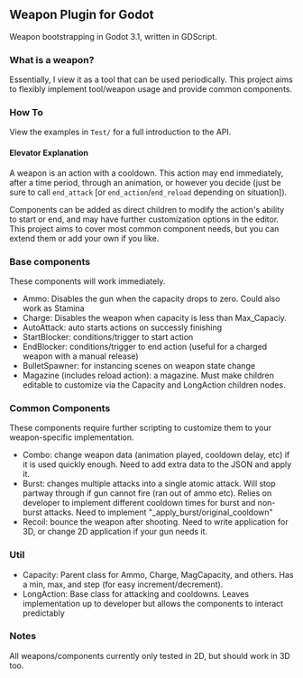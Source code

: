 ## Weapon Plugin for Godot

Weapon bootstrapping in Godot 3.1, written in GDScript.

### What is a weapon?

Essentially, I view it as a tool that can be used periodically. 
This project aims to flexibly implement tool/weapon usage and provide common components.

### How To

View the examples in `Test/` for a full introduction to the API.

#### Elevator Explanation

A weapon is an action with a cooldown.
This action may end immediately, after a time period, through an animation, or however you decide (just be sure to call `end_attack` [or `end_action`/`end_reload` depending on situation]).

Components can be added as direct children to modify the action's ability to start or end, and may have further customization options in the editor.
This project aims to cover most common component needs, but you can extend them or add your own if you like.

### Base components

These components will work immediately.

- Ammo: Disables the gun when the capacity drops to zero. Could also work as Stamina
- Charge: Disables the weapon when capacity is less than Max_Capaciy. 
- AutoAttack: auto starts actions on successly finishing
- StartBlocker: conditions/trigger to start action
- EndBlocker: conditions/trigger to end action (useful for a charged weapon with a manual release)
- BulletSpawner: for instancing scenes on weapon state change
- Magazine (includes reload action): a magazine. Must make children editable to customize via the Capacity and LongAction children nodes.

### Common Components

These components require further scripting to customize them to your weapon-specific implementation.

- Combo: change weapon data (animation played, cooldown delay, etc) if it is used quickly enough. Need to add extra data to the JSON and apply it.
- Burst: changes multiple attacks into a single atomic attack. Will stop partway through if gun cannot fire (ran out of ammo etc). Relies on developer to implement different cooldown times for burst and non-burst attacks. Need to implement "_apply_burst/original_cooldown"
- Recoil: bounce the weapon after shooting. Need to write application for 3D, or change 2D application if your gun needs it.


### Util

- Capacity: Parent class for Ammo, Charge, MagCapacity, and others. Has a min, max, and step (for easy increment/decrement).
- LongAction: Base class for attacking and cooldowns. Leaves implementation up to developer but allows the components to interact predictably

### Notes

All weapons/components currently only tested in 2D, but should work in 3D too.